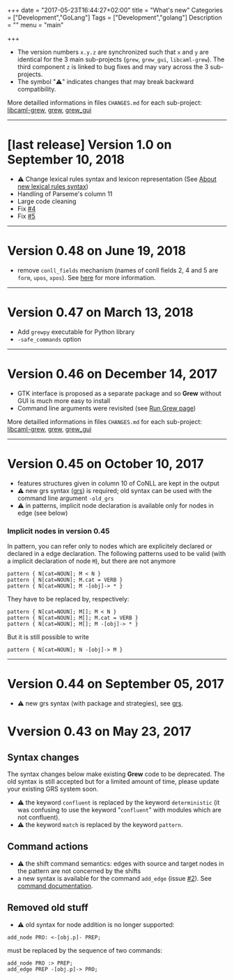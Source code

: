 +++
date = "2017-05-23T16:44:27+02:00"
title = "What's new"
Categories = ["Development","GoLang"]
Tags = ["Development","golang"]
Description = ""
menu = "main"

+++

* The version numbers `x.y.z` are synchronized such that `x` and `y` are identical for the 3 main sub-projects (`grew`, `grew_gui`, `libcaml-grew`). The third component `z` is linked to bug fixes and may vary across the 3 sub-projects.
* The symbol ":warning:" indicates changes that may break backward compatibility.

More detailled informations in files `CHANGES.md` for each sub-project:
[libcaml-grew](https://gitlab.inria.fr/grew/libcaml-grew/blob/master/CHANGES.md),
[grew](https://gitlab.inria.fr/grew/grew/blob/master/CHANGES.md),
[grew_gui](https://gitlab.inria.fr/grew/grew_gui/blob/master/CHANGES.md)

---

# [**last release**] Version 1.0 on September 10, 2018
  * :warning: Change lexical rules syntax and lexicon representation (See [About new lexical rules syntax](../lexicons_change))
  * Handling of Parseme's column 11
  * Large code cleaning
  * Fix [#4](https://gitlab.inria.fr/grew/grew/issues/4)
  * Fix [#5](https://gitlab.inria.fr/grew/grew/issues/5)

---

# Version 0.48 on June 19, 2018
 * remove `conll_fields` mechanism (names of conll fields 2, 4 and 5 are `form`, `upos`, `xpos`). See [here](../features#note-about-backward-compatibility) for more information.

---

# Version 0.47 on March 13, 2018
 * Add `grewpy` executable for Python library
 * `-safe_commands` option


---

# Version 0.46 on December 14, 2017

 * GTK interface is proposed as a separate package and so **Grew** without GUI is much more easy to install
 * Command line arguments were revisited (see [Run Grew page](../run))

More detailled informations in files `CHANGES.md` for each sub-project: [libcaml-grew](https://gitlab.inria.fr/grew/libcaml-grew/blob/master/CHANGES.md),
[grew](https://gitlab.inria.fr/grew/grew/blob/master/CHANGES.md),
[grew_gui](https://gitlab.inria.fr/grew/grew_gui/blob/master/CHANGES.md)

---

# Version 0.45 on October 10, 2017

  * features structures given in column 10 of CoNLL are kept in the output
  * :warning: new grs syntax ([grs](../grs)) is required; old syntax can be used with the command line argument `-old_grs`
  * :warning: in patterns, implicit node declaration is available only for nodes in edge (see below)

### Implicit nodes in version 0.45
In pattern, you can refer only to nodes which are explicitely declared or declared in a edge declaration.
The following patterns used to be valid (with a implicit declaration of node `M`), but there are not anymore

```grew
pattern { N[cat=NOUN]; M < N }
pattern { N[cat=NOUN]; M.cat = VERB }
pattern { N[cat=NOUN]; M -[obj]-> * }
```

They have to be replaced by, respectively:
```grew
pattern { N[cat=NOUN]; M[]; M < N }
pattern { N[cat=NOUN]; M[]; M.cat = VERB }
pattern { N[cat=NOUN]; M[]; M -[obj]-> * }
```

But it is still possible to write
```grew
pattern { N[cat=NOUN]; N -[obj]-> M }
```


---

# Version 0.44 on September 05, 2017
  * :warning: new grs syntax (with package and strategies), see [grs](../grs).

# Vversion 0.43 on May 23, 2017


## Syntax changes
The syntax changes below make existing **Grew** code to be deprecated.
The old syntax is still accepted but for a limited amount of time, please update your existing GRS system soon.

  * :warning: the keyword `confluent` is replaced by the keyword `deterministic` (it was confusing to use the keyword "`confluent`"  with modules which are not confluent).
  * :warning: the keyword `match` is replaced by the keyword `pattern`.

## Command actions
  * :warning: the shift command semantics: edges with source and target nodes in the pattern are not concerned by the shifts
  * a new syntax is available for the command `add_edge` (issue [#2](https://gitlab.inria.fr/grew/libcaml-grew/issues/2)). See [command documentation](../commands#add-a-new-edge-with-a-label-taken-in-the-pattern).

## Removed old stuff
  * :warning: old syntax for node addition is no longer supported:

~~~grew
add_node PRO: <-[obj.p]- PREP;
~~~

must be replaced by the sequence of two commands:

~~~grew
add_node PRO :> PREP;
add_edge PREP -[obj.p]-> PRO;
~~~
